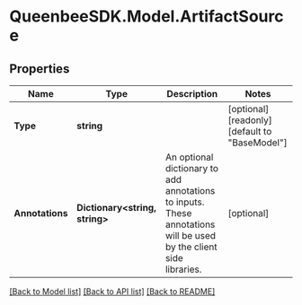 
# QueenbeeSDK.Model.ArtifactSource

## Properties

Name | Type | Description | Notes
------------ | ------------- | ------------- | -------------
**Type** | **string** |  | [optional] [readonly] [default to "BaseModel"]
**Annotations** | **Dictionary&lt;string, string&gt;** | An optional dictionary to add annotations to inputs. These annotations will be used by the client side libraries. | [optional] 

[[Back to Model list]](../README.md#documentation-for-models)
[[Back to API list]](../README.md#documentation-for-api-endpoints)
[[Back to README]](../README.md)

